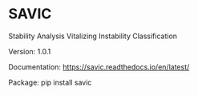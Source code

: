 # SAVIC
Stability Analysis Vitalizing Instability Classification

Version: 1.0.1 

Documentation: https://savic.readthedocs.io/en/latest/

Package: pip install savic 
